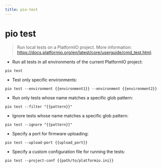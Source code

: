 ```yaml
---
title: pio-test
---
```

# pio test

> Run local tests on a PlatformIO project.
> More information: <https://docs.platformio.org/en/latest/core/userguide/cmd_test.html>.

- Run all tests in all environments of the current PlatformIO project:

`pio test`

- Test only specific environments:

`pio test --environment {{environment1}} --environment {{environment2}}`

- Run only tests whose name matches a specific glob pattern:

`pio test --filter "{{pattern}}"`

- Ignore tests whose name matches a specific glob pattern:

`pio test --ignore "{{pattern}}"`

- Specify a port for firmware uploading:

`pio test --upload-port {{upload_port}}`

- Specify a custom configuration file for running the tests:

`pio test --project-conf {{path/to/platformio.ini}}`
